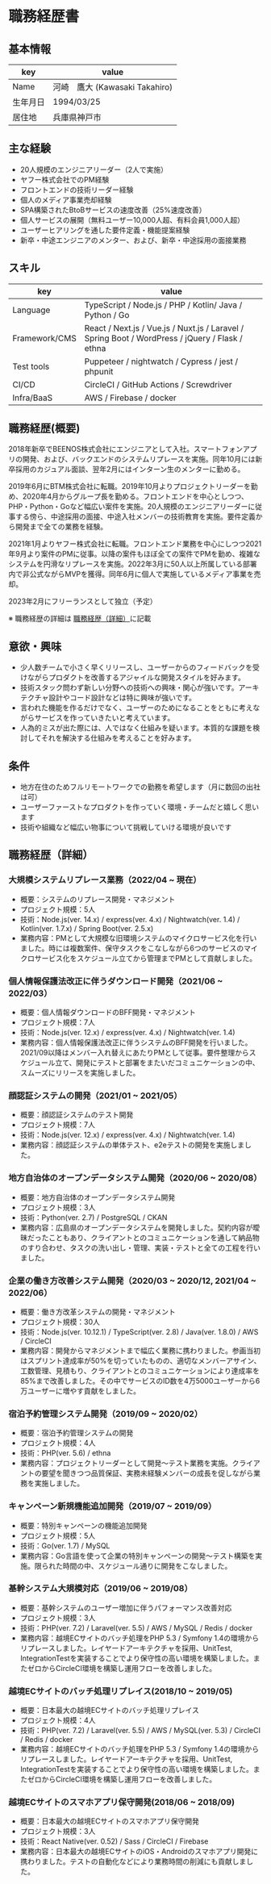 # 職務経歴書

## 基本情報

| key     | value                                         |
| ------- | --------------------------------------------- |
| Name    | 河崎　鷹大 (Kawasaki Takahiro)                  |
| 生年月日 | 1994/03/25                                     |
| 居住地   | 兵庫県神戸市                                    |

## 主な経験

- 20人規模のエンジニアリーダー（2人で実施）
- ヤフー株式会社でのPM経験
- フロントエンドの技術リーダー経験
- 個人のメディア事業売却経験
- SPA構築されたBtoBサービスの速度改善（25%速度改善）
- 個人サービスの展開（無料ユーザー10,000人超、有料会員1,000人超）
- ユーザーヒアリングを通した要件定義・機能提案経験
- 新卒・中途エンジニアのメンター、および、新卒・中途採用の面接業務

## スキル

| key           | value                                                   |
| ------------- | ------------------------------------------------------- |
| Language      | TypeScript / Node.js / PHP / Kotlin/ Java / Python / Go |
| Framework/CMS | React / Next.js / Vue.js / Nuxt.js / Laravel / Spring Boot / WordPress / jQuery / Flask / ethna |
| Test tools    | Puppeteer / nightwatch / Cypress / jest / phpunit       |
| CI/CD         | CircleCI / GitHub Actions / Screwdriver                 |
| Infra/BaaS    | AWS / Firebase / docker                                 |

## 職務経歴(概要)

2018年新卒でBEENOS株式会社にエンジニアとして入社。スマートフォンアプリの開発、および、バックエンドのシステムリプレースを実施。同年10月には新卒採用のカジュアル面談、翌年2月にはインターン生のメンターに勤める。

2019年6月にBTM株式会社に転職。2019年10月よりプロジェクトリーダーを勤め、2020年4月からグループ長を勤める。フロントエンドを中心としつつ、PHP・Python・Goなど幅広い案件を実施。20人規模のエンジニアリーダーに従事する傍ら、中途採用の面接、中途入社メンバーの技術教育を実施。要件定義から開発まで全ての業務を経験。

2021年1月よりヤフー株式会社に転職。フロントエンド業務を中心にしつつ2021年9月より案件のPMに従事。以降の案件もほぼ全ての案件でPMを勤め、複雑なシステムを円滑なリプレースを実施。2022年3月に50人以上所属している部署内で非公式ながらMVPを獲得。同年6月に個人で実施しているメディア事業を売却。

2023年2月にフリーランスとして独立（予定）

※ 職務経歴の詳細は [職務経歴（詳細）](#職務経歴（詳細）)に記載

## 意欲・興味

- 少人数チームで小さく早くリリースし、ユーザーからのフィードバックを受けながらプロダクトを改善するアジャイルな開発スタイルを好みます。
- 技術スタック問わず新しい分野への技術への興味・関心が強いです。アーキテクチャ設計やコード設計などは特に興味が強いです。
- 言われた機能を作るだけでなく、ユーザーのためになることをともに考えながらサービスを作っていきたいと考えています。
- 人為的ミスが出た際には、人ではなく仕組みを疑います。本質的な課題を検討してそれを解決する仕組みを考えることを好みます。

## 条件

- 地方在住のためフルリモートワークでの勤務を希望します（月に数回の出社は可）
- ユーザーファーストなプロダクトを作っていく環境・チームだと嬉しく思います
- 技術や組織など幅広い物事について挑戦していける環境が良いです

## 職務経歴（詳細）

### 大規模システムリプレース業務（2022/04 ~ 現在）

- 概要：システムのリプレース開発・マネジメント
- プロジェクト規模：5人
- 技術：Node.js(ver. 14.x) / express(ver. 4.x) / Nightwatch(ver. 1.4) / Kotlin(ver. 1.7.x) / Spring Boot(ver. 2.5.x)
- 業務内容：PMとして大規模な旧環境システムのマイクロサービス化を行いました。時には複数案件、保守タスクをこなしながら6つのサービスのマイクロサービス化をスケジュール立てから管理までPMとして貢献しました。

### 個人情報保護法改正に伴うダウンロード開発（2021/06 ~ 2022/03）

- 概要：個人情報ダウンロードのBFF開発・マネジメント
- プロジェクト規模：7人
- 技術：Node.js(ver. 12.x) / express(ver. 4.x) / Nightwatch(ver. 1.4)
- 業務内容：個人情報保護法改正に伴うシステムのBFF開発を行いました。2021/09以降はメンバー入れ替えにあたりPMとして従事。要件整理からスケジュール立て、開発にテストと部署をまたいだコミュニケーションの中、スムーズにリリースを実施しました。

### 顔認証システムの開発（2021/01 ~ 2021/05）

- 概要：顔認証システムのテスト開発
- プロジェクト規模：7人
- 技術：Node.js(ver. 12.x) / express(ver. 4.x) / Nightwatch(ver. 1.4)
- 業務内容：顔認証システムの単体テスト、e2eテストの開発を実施しました。

### 地方自治体のオープンデータシステム開発（2020/06 ~ 2020/08）

- 概要：地方自治体のオープンデータシステム開発
- プロジェクト規模：3人
- 技術：Python(ver. 2.7) / PostgreSQL / CKAN
- 業務内容：広島県のオープンデータシステムを開発しました。契約内容が曖昧だったこともあり、クライアントとのコミュニケーションを通して納品物のすり合わせ、タスクの洗い出し・管理、実装・テストと全ての工程を行いました。

### 企業の働き方改善システム開発（2020/03 ~ 2020/12, 2021/04 ~ 2022/06）

- 概要：働き方改革システムの開発・マネジメント
- プロジェクト規模：30人
- 技術：Node.js(ver. 10.12.1) / TypeScript(ver. 2.8) / Java(ver. 1.8.0) / AWS / CircleCI
- 業務内容：開発からマネジメントまで幅広く業務に携わりました。参画当初はスプリント達成率が50%を切っていたものの、適切なメンバーアサイン、工数管理、見積もり、クライアントとのコミュニケーションにより達成率を85%まで改善しました。その中でサービスのID数を4万5000ユーザーから6万ユーザーに増やす貢献をしました。

### 宿泊予約管理システム開発（2019/09 ~ 2020/02）

- 概要：宿泊予約管理システムの開発
- プロジェクト規模：4人
- 技術：PHP(ver. 5.6) / ethna
- 業務内容：プロジェクトリーダーとして開発〜テスト業務を実施。クライアントの要望を聞きつつ品質保証、実務未経験メンバーの成長を促しながら業務を実施しました。

### キャンペーン新規機能追加開発（2019/07 ~ 2019/09）

- 概要：特別キャンペーンの機能追加開発
- プロジェクト規模：5人
- 技術：Go(ver. 1.7) / MySQL
- 業務内容：Go言語を使って企業の特別キャンペーンの開発〜テスト構築を実施。限られた時間の中、スケジュール通りに開発をこなしました。

### 基幹システム大規模対応（2019/06 ~ 2019/08）

- 概要：基幹システムのユーザー増加に伴うパフォーマンス改善対応
- プロジェクト規模：3人
- 技術：PHP(ver. 7.2) / Laravel(ver. 5.5) / AWS / MySQL / Redis / docker
- 業務内容：越境ECサイトのバッチ処理をPHP 5.3 / Symfony 1.4の環境からリプレースしました。レイヤードアーキテクチャを採用、UnitTest, IntegrationTestを実装することでより保守性の高い環境を構築しました。またゼロからCircleCI環境を構築し運用フローを改善しました。

### 越境ECサイトのバッチ処理リプレイス(2018/10 ~ 2019/05)

- 概要：日本最大の越境ECサイトのバッチ処理リプレイス
- プロジェクト規模：4人
- 技術：PHP(ver. 7.2) / Laravel(ver. 5.5) / AWS / MySQL(ver. 5.3) / CircleCI / Redis / docker
- 業務内容：越境ECサイトのバッチ処理をPHP 5.3 / Symfony 1.4の環境からリプレースしました。レイヤードアーキテクチャを採用、UnitTest, IntegrationTestを実装することでより保守性の高い環境を構築しました。またゼロからCircleCI環境を構築し運用フローを改善しました。

### 越境ECサイトのスマホアプリ保守開発(2018/06 ~ 2018/09)

- 概要：日本最大の越境ECサイトのスマホアプリ保守開発
- プロジェクト規模：3人
- 技術：React Native(ver. 0.52) / Sass / CircleCI / Firebase
- 業務内容：日本最大の越境ECサイトのiOS・Androidのスマホアプリ開発に携わりました。テストの自動化などにより業務時間の削減にも貢献しました。
